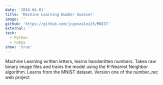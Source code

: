 ```yaml
---
date: '2016-04-01'
title: 'Machine Learning Number Guesser'
image: ''
github: 'https://github.com/jcgonzalez25/MNIST'
external: ''
tech:
  - Python
  - numpy
show: 'true'
---
```


Machine Learning written letters, learns handwritten numbers. Takes raw binary image files and trains the model using the K-Nearest Neighbor algorithm. Learns from the MNIST dataset. Version one of the number_rec web project
